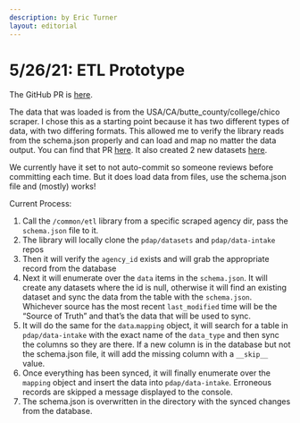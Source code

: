 ```yaml
---
description: by Eric Turner
layout: editorial
---
```


# 5/26/21: ETL Prototype

The GitHub PR is [here](https://github.com/Police-Data-Accessibility-Project/PDAP-Scrapers/pull/113).

The data that was loaded is from the USA/CA/butte\_county/college/chico scraper. I chose this as a starting point because it has two different types of data, with two differing formats. This allowed me to verify the library reads from the schema.json properly and can load and map no matter the data output. You can find that PR [here](https://www.dolthub.com/repositories/pdap/data-intake/pulls/7/compare). It also created 2 new datasets [here](https://www.dolthub.com/repositories/pdap/datasets/pulls/39).

We currently have it set to not auto-commit so someone reviews before committing each time. But it does load data from files, use the schema.json file and (mostly) works!

Current Process:

1. Call the `/common/etl` library from a specific scraped agency dir, pass the `schema.json` file to it.
2. The library will locally clone the `pdap/datasets` and `pdap/data-intake` repos
3. Then it will verify the `agency_id` exists and will grab the appropriate record from the database
4. Next it will enumerate over the `data` items in the `schema.json`. It will create any datasets where the id is null, otherwise it will find an existing dataset and sync the data from the table with the `schema.json`. Whichever source has the most recent `last_modified` time will be the “Source of Truth” and that’s the data that will be used to sync.
5. It will do the same for the `data`.`mapping` object, it will search for a table in `pdap/data-intake` with the exact name of the `data_type` and then sync the columns so they are there. If a new column is in the database but not the schema.json file, it will add the missing column with a `__skip__` value.
6. Once everything has been synced, it will finally enumerate over the `mapping` object and insert the data into `pdap/data-intake`. Erroneous records are skipped a message displayed to the console.
7. The schema.json is overwritten in the directory with the synced changes from the database.
